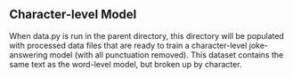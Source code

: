 ## Character-level Model
When data.py is run in the parent directory, this directory will be populated with processed
data files that are ready to train a character-level joke-answering model (with all punctuation removed).
This dataset contains the same text as the word-level model, but broken up by character.
